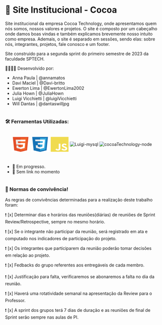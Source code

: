 # 🍫 Site Institucional - Cocoa

Site institucional da empresa Cocoa Technology, onde apresentamos quem nós somos, nossos valores e projetos. O site é composto por um cabeçalho onde damos boas vindas e também explicamos brevemente nosso intuito como empresa. Ademais, o site é separado em sessões, sendo elas: sobre nós, integrantes, projetos, fale conosco e um footer.

Site construido para a segunda sprint do primeiro semestre de 2023 da faculdade SPTECH.

👷🏻‍♂️🔨 Desenvolvido por:
  - Anna Paula | @annamatos
  - Davi Maciel | @Davi-britto
  - Ewerton Lima | @EwertonLima2002
  - Julia Hown | @JuliaHown
  - Luigi Vicchietti | @luigiVicchietti
  - Will Dantas | @dantaswilljpg

#

### 🛠 Ferramentas Utilizadas:
<br>

<div align="center">
   <img align="center" alt="cocoaTechnology-HTML" height="50" width="60" src="https://raw.githubusercontent.com/devicons/devicon/master/icons/html5/html5-original.svg">
  <img align="center" alt="cocoaTechnology-CSS" height="50" width="60" src="https://raw.githubusercontent.com/devicons/devicon/master/icons/css3/css3-original.svg">
  <img align="center" alt="cocoaTechnology-Js" height="50" width="60" src="https://raw.githubusercontent.com/devicons/devicon/master/icons/javascript/javascript-plain.svg">
  <img align="center" alt="Luigi-mysql" height="30" width="40" src="https://cdn.jsdelivr.net/gh/devicons/devicon/icons/mysql/mysql-original.svg">
  <img align="center" alt="cocoaTechnology-node" src="https://cdn.jsdelivr.net/gh/devicons/devicon/icons/nodejs/nodejs-original.svg"/>
</div>

#

- 📌 Em progresso.
- 🔗 Sem link no momento


#

### 📝 Normas de convivência!

As regras de convivências determinadas para a realização deste trabalho foram:

❗ [x] Determinar dias e horários das reuniões(diárias) de reuniões de Sprint Review/Retrospective, sempre no mesmo horário.

❗ [x] Se o integrante não participar da reunião, será registrado em ata e computado nos indicadores de participação do projeto.

❗ [x] Os integrantes que participarem da reunião poderão tomar decisões em relação ao projeto.

❗ [x] Fedbacks do grupo referentes aos entregáveis de cada membro.

❗ [x] Justificação para falta, verificaremos se abonaremos a falta no dia da reunião.

❗ [x] Haverá uma rotatividade semanal na apresentação da Review para o Professor.

❗ [x] A sprint dos grupos terá 7 dias de duração e as reuniões de final de Sprint serão sempre nas aulas de PI.
